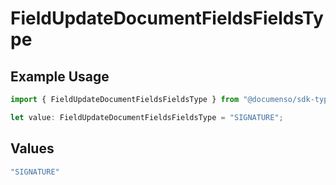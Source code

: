 # FieldUpdateDocumentFieldsFieldsType

## Example Usage

```typescript
import { FieldUpdateDocumentFieldsFieldsType } from "@documenso/sdk-typescript/models/operations";

let value: FieldUpdateDocumentFieldsFieldsType = "SIGNATURE";
```

## Values

```typescript
"SIGNATURE"
```